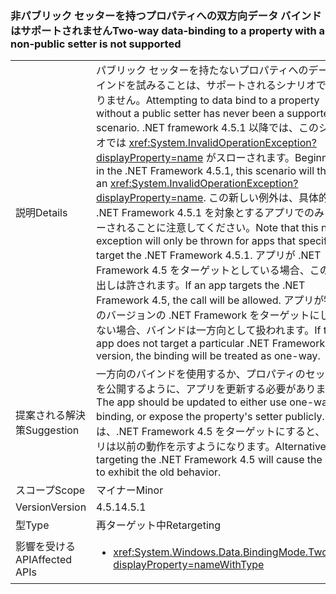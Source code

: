 ### <a name="two-way-data-binding-to-a-property-with-a-non-public-setter-is-not-supported"></a><span data-ttu-id="db7d3-101">非パブリック セッターを持つプロパティへの双方向データ バインドはサポートされません</span><span class="sxs-lookup"><span data-stu-id="db7d3-101">Two-way data-binding to a property with a non-public setter is not supported</span></span>

|   |   |
|---|---|
|<span data-ttu-id="db7d3-102">説明</span><span class="sxs-lookup"><span data-stu-id="db7d3-102">Details</span></span>|<span data-ttu-id="db7d3-103">パブリック セッターを持たないプロパティへのデータ バインドを試みることは、サポートされるシナリオではありません。</span><span class="sxs-lookup"><span data-stu-id="db7d3-103">Attempting to data bind to a property without a public setter has never been a supported scenario.</span></span> <span data-ttu-id="db7d3-104">.NET framework 4.5.1 以降では、このシナリオでは <xref:System.InvalidOperationException?displayProperty=name> がスローされます。</span><span class="sxs-lookup"><span data-stu-id="db7d3-104">Beginning in the .NET Framework 4.5.1, this scenario will throw an <xref:System.InvalidOperationException?displayProperty=name>.</span></span> <span data-ttu-id="db7d3-105">この新しい例外は、具体的に .NET Framework 4.5.1 を対象とするアプリでのみスローされることに注意してください。</span><span class="sxs-lookup"><span data-stu-id="db7d3-105">Note that this new exception will only be thrown for apps that specifically target the .NET Framework 4.5.1.</span></span> <span data-ttu-id="db7d3-106">アプリが .NET Framework 4.5 をターゲットとしている場合、この呼び出しは許されます。</span><span class="sxs-lookup"><span data-stu-id="db7d3-106">If an app targets the .NET Framework 4.5, the call will be allowed.</span></span> <span data-ttu-id="db7d3-107">アプリが特定のバージョンの .NET Framework をターゲットにしていない場合、バインドは一方向として扱われます。</span><span class="sxs-lookup"><span data-stu-id="db7d3-107">If the app does not target a particular .NET Framework version, the binding will be treated as one-way.</span></span>|
|<span data-ttu-id="db7d3-108">提案される解決策</span><span class="sxs-lookup"><span data-stu-id="db7d3-108">Suggestion</span></span>|<span data-ttu-id="db7d3-109">一方向のバインドを使用するか、プロパティのセッターを公開するように、アプリを更新する必要があります。</span><span class="sxs-lookup"><span data-stu-id="db7d3-109">The app should be updated to either use one-way binding, or expose the property's setter publicly.</span></span> <span data-ttu-id="db7d3-110">または、.NET Framework 4.5 をターゲットにすると、アプリは以前の動作を示すようになります。</span><span class="sxs-lookup"><span data-stu-id="db7d3-110">Alternatively, targeting the .NET Framework 4.5 will cause the app to exhibit the old behavior.</span></span>|
|<span data-ttu-id="db7d3-111">スコープ</span><span class="sxs-lookup"><span data-stu-id="db7d3-111">Scope</span></span>|<span data-ttu-id="db7d3-112">マイナー</span><span class="sxs-lookup"><span data-stu-id="db7d3-112">Minor</span></span>|
|<span data-ttu-id="db7d3-113">Version</span><span class="sxs-lookup"><span data-stu-id="db7d3-113">Version</span></span>|<span data-ttu-id="db7d3-114">4.5.1</span><span class="sxs-lookup"><span data-stu-id="db7d3-114">4.5.1</span></span>|
|<span data-ttu-id="db7d3-115">型</span><span class="sxs-lookup"><span data-stu-id="db7d3-115">Type</span></span>|<span data-ttu-id="db7d3-116">再ターゲット中</span><span class="sxs-lookup"><span data-stu-id="db7d3-116">Retargeting</span></span>|
|<span data-ttu-id="db7d3-117">影響を受ける API</span><span class="sxs-lookup"><span data-stu-id="db7d3-117">Affected APIs</span></span>|<ul><li><xref:System.Windows.Data.BindingMode.TwoWay?displayProperty=nameWithType></li></ul>|


